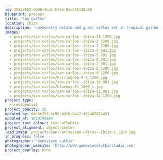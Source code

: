 ```yaml
---
id: 353a2552-d896-4bd1-b72a-8acb4bf28a96
blueprint: project
title: 'San Carlos'
location: Ibiza
description: '<p>Country estate and guest villas set in tropical gardens, San Carlos, Ibiza.<br>430500 sq ft estate and grounds. 8 bedrooms with en suites, sauna, gym, games room and cinema</p>'
images:
  - projects/san-carlos/san-carlos--ibiza-13_1200.jpg
  - projects/san-carlos/san-carlos--ibiza-2_1200.jpg
  - projects/san-carlos/san-carlos--ibiza-3_1200.jpg
  - projects/san-carlos/san-carlos--ibiza-4_801.jpg
  - projects/san-carlos/san-carlos--ibiza-5_801.jpg
  - projects/san-carlos/san-carlos--ibiza-6_801.jpg
  - projects/san-carlos/san-carlos--ibiza-7_801.jpg
  - projects/san-carlos/san-carlos--ibiza-8_1200.jpg
  - projects/san-carlos/san-carlos--ibiza-9_1200.jpg
  - projects/san-carlos/harringdon-9-3_1200.jpg
  - projects/san-carlos/san-carlos--ibiza-10_801.jpg
  - projects/san-carlos/bluebay-21_1600_c.jpg
  - projects/san-carlos/san-carlos--ibiza-11_801.jpg
  - projects/san-carlos/san-carlos--ibiza-14_1200.jpg
project_type:
  - residential
project_opacity: 20
updated_by: 6dc8e295-bc50-43f6-ba12-462a87874451
updated_at: 1629190804
project_text_colour: text-offwhite
project_alignment: object-center
lead_image: projects/san-carlos/san-carlos--ibiza-1_1200.jpg
in_progress: false
photographer: 'Genevieve Lutkin'
photographer_website: 'http://www.genevievelutkinstudio.com'
project_overlay: none
---
```

